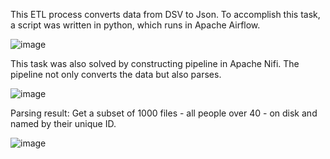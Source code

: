 This ETL process converts data from DSV to Json. To accomplish this task, a script was written in python, which runs in Apache Airflow.

![image](https://user-images.githubusercontent.com/89353523/169509156-f2c42efb-1767-4c14-9f12-690303bc2968.png)

This task was also solved by constructing pipeline in Apache Nifi. The pipeline not only converts the data but also parses.

![image](https://user-images.githubusercontent.com/89353523/169520679-55ab490f-ee18-4936-9a6b-d678e9329d4c.png)

Parsing result: Get a subset of 1000 files - all people over 40 - on disk and named by their unique ID.

![image](https://user-images.githubusercontent.com/89353523/169520724-20b42b5e-bf60-4c62-aa73-0c3b16cac504.png)
